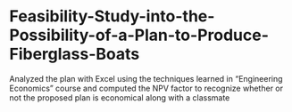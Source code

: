 # Feasibility-Study-into-the-Possibility-of-a-Plan-to-Produce-Fiberglass-Boats
Analyzed the plan with Excel using the techniques learned in “Engineering Economics” course and computed the NPV factor to recognize whether or not the proposed plan is economical along with a classmate 
